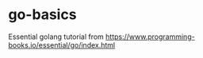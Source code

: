 # go-basics
Essential golang tutorial from https://www.programming-books.io/essential/go/index.html
